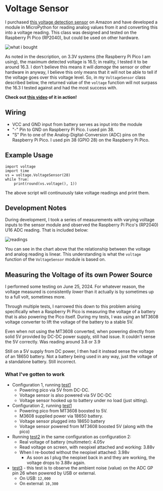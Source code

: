 # Voltage Sensor
I purchased [this voltage detection sensor](https://www.amazon.com/gp/product/B07L81QJ75/ref=ppx_yo_dt_b_asin_title_o02_s00?ie=UTF8&psc=1) on Amazon and have developed a module in MicroPython for reading analog values from it and converting this into a voltage reading. This class was designed and tested on the Raspberry Pi Pico (RP2040), but could be used on other hardware.

![what i bought](https://i.imgur.com/w0DztuT.png)

As noted in the description, on 3.3V systems (the Raspberry Pi Pico I am using), the maximum detected voltage is 16.5; in reality, I tested it to be around 16.3. I don't believe this means it will *damage* the sensor or other hardware in anyway, I believe this only means that it will not be able to tell if the voltage goes over this voltage level. So, in my `VoltageSensor` class described below, the returned value of the `voltage` function will not surpass the 16.3 I tested against and had the most success with.

**Check out [this video](https://youtube.com/shorts/fh43cqcYhMk) of it in action!**

## Wiring
- VCC and GND input from battery serves as input into the module
- "-" Pin to GND on Raspberry Pi Pico. I used pin 38.
- "S" Pin to one of the Analog-Digital-Conversion (ADC) pins on the Raspberry Pi Pico. I used pin 38 (GPIO 28) on the Raspberry Pi Pico.

## Example Usage
```
import voltage
import time
vs = voltage.VoltageSensor(28)
while True:
	print(round(vs.voltage(), 1))
```

The above script will continuously take voltage readings and print them.

## Development Notes
During development, I took a series of measurements with varying voltage inputs to the sensor module and observed the Raspberry Pi Pico's (RP2040) U16 ADC reading. That is included below:

![readings](https://i.imgur.com/jVJOcZT.png)

You can see in the chart above that the relationship between the voltage and analog reading is linear. This understanding is what the `voltage` function of the `VoltageSensor` module is based on.

## Measuring the Voltage of its own Power Source
I performed some testing on June 25, 2024. For whatever reason, the voltage measured is consistently *lower* than it actually is by sometimes up to a full volt, sometimes more.

Through multiple tests, I narrowed this down to this problem arising specifically when a Raspberry Pi Pico is measuring the voltage of a battery that is also powering the Pico itself. During my tests, I was using an MT3608 voltage converter to lift the voltage of the battery to a stable 5V.

Even when not using the MT3608 converted, when powering directly from solid 5V provided by DC-DC power supply, still had issue. It couldn't sense the 5V correctly. Was reading around 3.8 or 3.9

Still on a 5V supply from DC power, I then had it instead sense the voltage of an 18650 battery. Not a battery being used in any way, just the voltage of a standalone battery. Still incorrect.

### What I've gotten to work
- Configuration 1, running [test1](./test1/)
	- Powering pico via 5V from DC-DC.
	- Voltage sensor is also powered via 5V DC-DC
	- Voltage sensor hooked up to battery under no load (just sitting).
- Configuration 2, running [test1](./test1/)
	- Powering pico from MT3608 boosted to 5V. 
	- M3608 supplied power via 18650 battery.
	- Voltage sensor plugged into 18650 battery
	- Voltage sensor powered from MT3608 boosted 5V (along with the pico)
- Running [test2](./test2/) in the same configuration as configuration 2:
	- Real voltage of battery (multimeter): 4.05v
	- Read voltage on screen, with neopixel attached and working: 3.88v
	- When I re-booted without the neopixel attached: 3.98v
		- As soon as I plug the neopixel back in and they are working, the voltage drops to 3.88v again.
- [test3](./test3/) - this test is to observe the ambient noise (value) on the ADC GP pin 26 when powered by USB or external.
	- On USB: `12,000`
	- On external: `10,300`